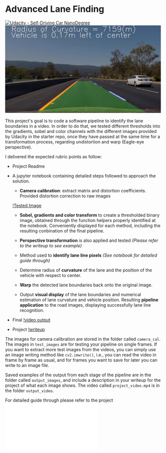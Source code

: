 # Advanced Lane Finding
[![Udacity - Self-Driving Car NanoDegree](https://s3.amazonaws.com/udacity-sdc/github/shield-carnd.svg)](http://www.udacity.com/drive)
![Lanes Image](./examples/example_output.jpg)

This project's goal is to code a software pipeline to identify the lane boundaries in a video. In order to do that, we tested different thresholds into the gradients, sobel and color channels with the different images provided by Udacity in the starter repo, once they have passed at the same time for a transformation process, regarding undistortion and warp (Eagle-eye perspective).

I delivered the expected rubric points as follow:

* Project Readme

* A jupyter notebook containing detailed steps followed to approach the solution.

    * **Camera calibration**: extract matrix and distortion coefficients. Provided distortion correction to raw images 
    
    [!Tested Image](./output_images/test_undist.jpg)

    * **Sobel, gradients and color transform** to create a thresholded binary image, obtained through the function helpers properly identified at the notebook. Conveniently displayed for each method, including the resulting conbination of the final pipeline.

    * **Perspective transformation** is also applied and tested *(Please refer to the writeup to see example)*

    * Method used to **identify lane line pixels** *(See notebook for detailed guide through)*

    * Determine radius of **curvature** of the lane and the position of the vehicle with respect to center.

    * **Warp** the detected lane boundaries back onto the original image.

    * Output **visual display** of the lane boundaries and numerical estimation of lane curvature and vehicle position. Resulting **pipeline application** to the road images, displaying successfully lane line recognition.

* Final [!video output](output_video/project_video.mp4)

* Project [!writeup](project_writeup.md)



The images for camera calibration are stored in the folder called `camera_cal`.  The images in `test_images` are for testing your pipeline on single frames.  If you want to extract more test images from the videos, you can simply use an image writing method like `cv2.imwrite()`, i.e., you can read the video in frame by frame as usual, and for frames you want to save for later you can write to an image file.  

Saved examples of the output from each stage of the pipeline are in the folder called `output_images`, and include a description in your writeup for the project of what each image shows.    The video called `project_video.mp4` is in the folder `output_video`.  

For detailed guide through please refer to the project ![writeup](project_writeup.md)
